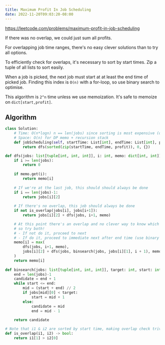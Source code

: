```yaml
---
title: Maximum Profit In Job Scheduling
date: 2022-11-20T09:03:20-08:00
---
```


https://leetcode.com/problems/maximum-profit-in-job-scheduling

If there was no overlap, we could just sum all profits.

For overlapping job time ranges, there's no easy clever solutions than to try all options.

To efficiently check for overlaps, it's necessary to sort by start times. Zip a tuple of all lists to sort easily.

When a job is picked, the next job must start at at least the end time of picked job. Finding this index is `O(n)` with a for-loop, so use binary search to optimise.

This algorithm is `2^n` time unless we use memoization. It's safe to memoize on `dict[start,profit]`.


## Algorithm

```python
class Solution:
    # Time: O(n*logn) n == len(jobs) since sorting is most expensive (dfs+memo is linear)
    # Space: O(n) for DP memo + recursion stack
    def jobScheduling(self, startTime: List[int], endTime: List[int], profit: List[int]) -> int:
        return dfs(sorted(zip(startTime, endTime, profit)), 0, {})

def dfs(jobs: list[tuple[int, int, int]], i: int, memo: dict[int, int]) -> int:
    if i >= len(jobs):
        return 0
    
    if memo.get(i):
        return memo[i]
    
    # If we're at the last job, this should should always be done
    if i == len(jobs)-1:
        return jobs[i][2]
    
    # If there's no overlap, this job should always be done
    if not is_overlap(jobs[i], jobs[i+1]):
        return jobs[i][2] + dfs(jobs, i+1, memo)

    # At this point there's an overlap and no clever way to know which option is better
    # so try both!
    # - If not do it, proceed to next
    # - If do it, proceed to immediate next after end time (use binary search to find next)
    memo[i] = max(
        dfs(jobs, i+1, memo), 
        jobs[i][2] + dfs(jobs, binsearch(jobs, jobs[i][1], i + 1), memo)
    )
    return memo[i]
    
def binsearch(jobs: list[tuple[int, int, int]], target: int, start: int) -> int:
    end = len(jobs)-1
    candidate = end + 1
    while start <= end:
        mid = (start + end) // 2
        if jobs[mid][0] < target:
            start = mid + 1
        else:
            candidate = mid
            end = mid - 1
    
    return candidate

# Note that i1 & i2 are sorted by start time, making overlap check trivial
def is_overlap(i1, i2) -> bool:
    return i1[1] > i2[0]
```


